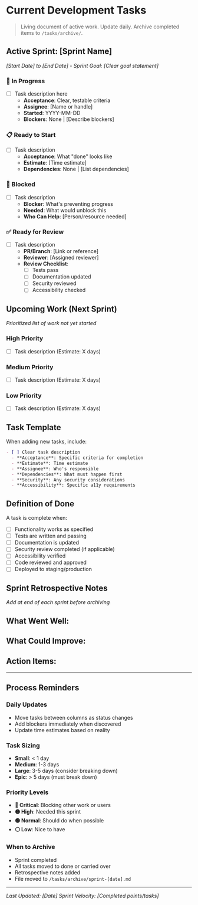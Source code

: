 # Current Development Tasks

> Living document of active work. Update daily. Archive completed items to `/tasks/archive/`.

## Active Sprint: [Sprint Name]
_[Start Date] to [End Date] - Sprint Goal: [Clear goal statement]_

### 🚀 In Progress
- [ ] Task description here
  - **Acceptance**: Clear, testable criteria
  - **Assignee**: [Name or handle]
  - **Started**: YYYY-MM-DD
  - **Blockers**: None | [Describe blockers]

### 📋 Ready to Start
- [ ] Task description
  - **Acceptance**: What "done" looks like
  - **Estimate**: [Time estimate]
  - **Dependencies**: None | [List dependencies]

### 🚧 Blocked
- [ ] Task description
  - **Blocker**: What's preventing progress
  - **Needed**: What would unblock this
  - **Who Can Help**: [Person/resource needed]

### ✅ Ready for Review
- [ ] Task description
  - **PR/Branch**: [Link or reference]
  - **Reviewer**: [Assigned reviewer]
  - **Review Checklist**:
    - [ ] Tests pass
    - [ ] Documentation updated
    - [ ] Security reviewed
    - [ ] Accessibility checked

## Upcoming Work (Next Sprint)
_Prioritized list of work not yet started_

### High Priority
- [ ] Task description (Estimate: X days)

### Medium Priority  
- [ ] Task description (Estimate: X days)

### Low Priority
- [ ] Task description (Estimate: X days)

## Task Template
When adding new tasks, include:
```markdown
- [ ] Clear task description
  - **Acceptance**: Specific criteria for completion
  - **Estimate**: Time estimate
  - **Assignee**: Who's responsible
  - **Dependencies**: What must happen first
  - **Security**: Any security considerations
  - **Accessibility**: Specific a11y requirements
```

## Definition of Done
A task is complete when:
- [ ] Functionality works as specified
- [ ] Tests are written and passing
- [ ] Documentation is updated
- [ ] Security review completed (if applicable)
- [ ] Accessibility verified
- [ ] Code reviewed and approved
- [ ] Deployed to staging/production

## Sprint Retrospective Notes
_Add at end of each sprint before archiving_

**What Went Well**:
- 

**What Could Improve**:
- 

**Action Items**:
- 

---

## Process Reminders

### Daily Updates
- Move tasks between columns as status changes
- Add blockers immediately when discovered
- Update time estimates based on reality

### Task Sizing
- **Small**: < 1 day
- **Medium**: 1-3 days  
- **Large**: 3-5 days (consider breaking down)
- **Epic**: > 5 days (must break down)

### Priority Levels
- **🔴 Critical**: Blocking other work or users
- **🟡 High**: Needed this sprint
- **🟢 Normal**: Should do when possible
- **⚪ Low**: Nice to have

### When to Archive
- Sprint completed
- All tasks moved to done or carried over
- Retrospective notes added
- File moved to `/tasks/archive/sprint-[date].md`

---

_Last Updated: [Date]_
_Sprint Velocity: [Completed points/tasks]_